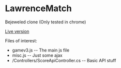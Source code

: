 LawrenceMatch
=============

Bejeweled clone (Only tested in chrome)

[Live version](http://lawrencematch.azurewebsites.net/ "Live version")

Files of interest:

* gamev3.js -- The main js file
* misc.js -- Just some ajax 
* /Controllers/ScoreApiController.cs -- Basic API stuff





